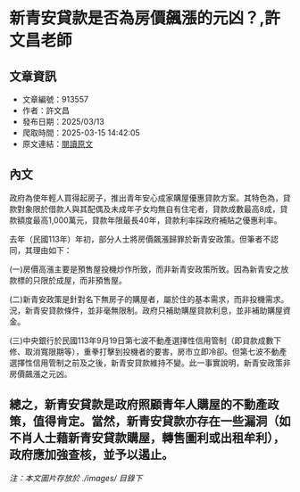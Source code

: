# 新青安貸款是否為房價飆漲的元凶？,許文昌老師

## 文章資訊
- 文章編號：913557
- 作者：許文昌
- 發布日期：2025/03/13
- 爬取時間：2025-03-15 14:42:05
- 原文連結：[閱讀原文](https://real-estate.get.com.tw/Columns/detail.aspx?no=913557)

## 內文
政府為使年輕人買得起房子，推出青年安心成家購屋優惠貸款方案。其特色為，貸款對象限於借款人與其配偶及未成年子女均無自有住宅者，貸款成數最高8成，貸款額度最高1,000萬元，貸款年限最長40年，貸款利率採政府補貼之優惠利率。

去年（民國113年）年初，部分人士將房價飆漲歸罪於新青安政策。但筆者不認同，其理由如下：

(一)房價高漲主要是預售屋投機炒作所致，而非新青安政策所致。因為新青安之放款標的只限於成屋，而非預售屋。

(二)新青安政策是針對名下無房子的購屋者，屬於住的基本需求，而非投機需求。況，新青安貸款條件，並非毫無限制。政府只補助購屋貸款利息，並非補助購屋資金。

(三)中央銀行於民國113年9月19日第七波不動產選擇性信用管制（即貸款成數下修、取消寬限期等），重拳打擊到投機者的要害，房市立即冷卻。但第七波不動產選擇性信用管制之前及之後，新青安貸款維持不變。此一事實說明，新青安政策非房價飆漲之元凶。

總之，新青安貸款是政府照顧青年人購屋的不動產政策，值得肯定。當然，新青安貸款亦存在一些漏洞（如不肖人士藉新青安貸款購屋，轉售圖利或出租牟利），政府應加強查核，並予以遏止。
---
*注：本文圖片存放於 ./images/ 目錄下*
